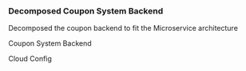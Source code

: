 ### Decomposed Coupon System Backend

Decomposed the coupon backend to fit the Microservice architecture

<a herf="https://github.com/daniel-aziz/couponSystem-backend"> Coupon System Backend</a>

<a herf="https://github.com/daniel-aziz/DLCCloudConfig"> Cloud Config </a>